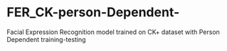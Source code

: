 # FER_CK-person-Dependent-
Facial Expression Recognition model trained on CK+ dataset with Person Dependent training-testing
